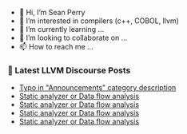 - 👋 Hi, I’m Sean Perry
- 👀 I’m interested in compilers (c++, COBOL, llvm)
- 🌱 I’m currently learning ...
- 💞️ I’m looking to collaborate on ...
- 📫 How to reach me ...

<!---
s66perry/s66perry is a ✨ special ✨ repository because its `README.md` (this file) appears on your GitHub profile.
You can click the Preview link to take a look at your changes.
--->
### 📕 Latest LLVM Discourse Posts

<!-- DISCOURSE-LLVM:START -->
- [Typo in &quot;Announcements&quot; category description](https://discourse.llvm.org/t/typo-in-announcements-category-description/84762#post_1)
- [Static analyzer or Data flow analysis](https://discourse.llvm.org/t/static-analyzer-or-data-flow-analysis/84728#post_13)
- [Static analyzer or Data flow analysis](https://discourse.llvm.org/t/static-analyzer-or-data-flow-analysis/84728#post_12)
- [Static analyzer or Data flow analysis](https://discourse.llvm.org/t/static-analyzer-or-data-flow-analysis/84728#post_11)
- [Static analyzer or Data flow analysis](https://discourse.llvm.org/t/static-analyzer-or-data-flow-analysis/84728#post_10)
<!-- DISCOURSE-LLVM:END -->
